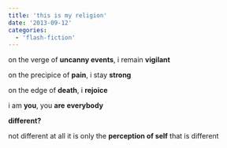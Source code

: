 ```yaml
---
title: 'this is my religion'
date: '2013-09-12'
categories:
  - 'flash-fiction'
---
```


on the verge of **uncanny events**, i remain **vigilant**

<!-- truncate -->

on the precipice of **pain**, i stay **strong**

on the edge of **death**, i **rejoice**

i am **you**, you **are** **everybody**

**different?**

not different at all it is only the **perception of self** that is different
